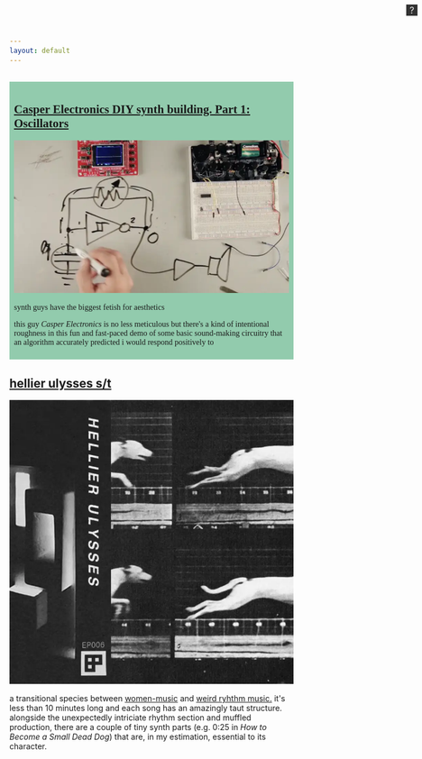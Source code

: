 ```yaml
---
layout: default
---
```


<style>
summary {
    cursor: pointer;
    list-style: none;
    background: #333;
    display: inline-block;
    line-height: 1;
    width: 16px;
    height: 16px;
    font-size: 16px;
    color: #eee;
    padding: 2px;
    text-align: center;
    position: absolute;
    right: 8px;
    top: 8px;
}
details[open] {
  border: 1px solid black;
  padding: 8px 32px;
  margin: 16px 0;
} 

section {
    margin: 16px 0;
}

a:visited {
    color: initial;
}
</style>
<details>
<summary>
?
</summary>
<p>
this is a list of things i encounter that i like that <a href="/cool_websites.html">aren't websites</a> and want to either share and/or say something about and/or find again later
</p>
<p>
because it's more fun to create an aesthetic object out of this urge than it is to post youtube links into the void on social media
</p>

</details>

<section style="background-color: #92cbad; padding: 8px; font-family: serif;">
<a href="https://www.youtube.com/watch?v=FaoJaLmZaL4"><h2>Casper Electronics DIY synth building. Part 1: Oscillators</h2></a>
<img src="assets/images/casper synth.webp" alt="a top-down view of a breadboard synth with a circuit schematic drawn in whiteboard marker on the table surface" loading="lazy">
<p>synth guys have the biggest fetish for aesthetics</p>

<p>this guy <em>Casper Electronics</em> is no less meticulous but there's a kind of intentional roughness in this fun and fast-paced demo of some basic sound-making circuitry that an algorithm accurately predicted i would respond positively to</p>
</section>

<section>
<a href="https://eggpaper.bandcamp.com/album/ulysses-hellier"><h2>hellier ulysses s/t</h2></a>
<img src="assets/images/hellier ulysses.webp" alt="the album art for the hellier ulysses self titled put out by the studio egg paper. it features the name of the band and some cropped film frames of a running dog" loading="lazy">
<p>
a transitional species between <a href="https://en.wikipedia.org/wiki/Women_(band)">women-music</a> and <a href="https://en.wikipedia.org/wiki/Palm_(band)">weird ryhthm music.</a> it's less than 10 minutes long and each song has an amazingly taut structure. alongside the unexpectedly intriciate rhythm section and muffled production, there are a couple of tiny synth parts (e.g. 0:25 in <em>How to Become a Small Dead Dog</em>) that are, in my estimation, essential to its character. 
</p>
<section>
